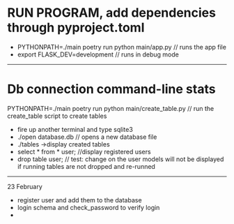 
# RUN PROGRAM, add dependencies through pyproject.toml

- PYTHONPATH=./main poetry run python main/app.py // runs the app file 
- export FLASK_DEV=development // runs in debug mode


------------------------------------------------------

# Db connection command-line stats

PYTHONPATH=./main poetry run python main/create_table.py // run the create_table script to create tables

- fire up another terminal and type sqlite3 
- ./open database.db // opens a new database file
- ./tables ->display created tables
- select * from * user;  //display registered users
- drop table user; // test: change on the user models will not be displayed if running tables are not dropped and re-runned


---
23 February
- register user and add them to the database
- login schema and check_password to verify login
- 
